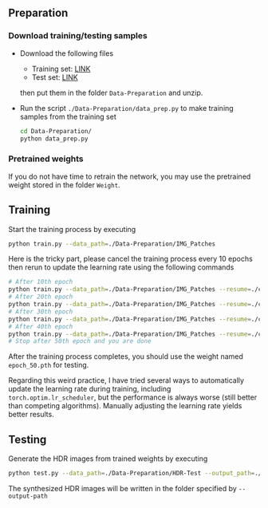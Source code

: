 ## Preparation
### Download training/testing samples
- Download the following files 
  - Training set: [LINK](https://dguackr-my.sharepoint.com/:u:/g/personal/mtntruong_dgu_ac_kr/EZzDojamk4dNh_fnp10CqAkBpesaufsu-cQ075YZ2V04-Q)
  - Test set: [LINK](https://dguackr-my.sharepoint.com/:u:/g/personal/mtntruong_dgu_ac_kr/EQ5DyEDwkcpDmt29te_OrXIBayM86RNBudegf_K_CFDXpQ)

  then put them in the folder `Data-Preparation` and unzip.

- Run the script `./Data-Preparation/data_prep.py` to make training samples from the training set
  ```bash
  cd Data-Preparation/
  python data_prep.py
  ```

### Pretrained weights
If you do not have time to retrain the network, you may use the pretrained weight stored in the folder `Weight`.

## Training
Start the training process by executing
```bash
python train.py --data_path=./Data-Preparation/IMG_Patches
```
Here is the tricky part, please cancel the training process every 10 epochs then rerun to update the learning rate using the following commands
```bash
# After 10th epoch
python train.py --data_path=./Data-Preparation/IMG_Patches --resume=./checkpoints/epoch_10.pth --set_lr=1e-6
# After 20th epoch
python train.py --data_path=./Data-Preparation/IMG_Patches --resume=./checkpoints/epoch_20.pth --set_lr=1e-7
# After 30th epoch
python train.py --data_path=./Data-Preparation/IMG_Patches --resume=./checkpoints/epoch_30.pth --set_lr=1e-8
# After 40th epoch
python train.py --data_path=./Data-Preparation/IMG_Patches --resume=./checkpoints/epoch_40.pth --set_lr=1e-9
# Stop after 50th epoch and you are done
```
After the training process completes, you should use the weight named `epoch_50.pth` for testing.

Regarding this weird practice, I have tried several ways to automatically update the learning rate during training, including `torch.optim.lr_scheduler`, but the performance is always worse (still better than competing algorithms). Manually adjusting the learning rate yields better results. 

## Testing
Generate the HDR images from trained weights by executing
```bash
python test.py --data_path=./Data-Preparation/HDR-Test --output_path=./HDR_Outputs --checkpoint=./Weight/AGTC-HDR.pth
```
The synthesized HDR images will be written in the folder specified by `--output-path`
